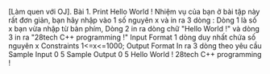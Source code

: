 [Làm quen với OJ]. Bài 1. Print Hello World !
Nhiệm vụ của bạn ở bài tập này rất đơn giản, bạn hãy nhập vào 1 số nguyên x và
in ra 3 dòng : Dòng 1 là số x bạn vừa nhập từ bàn phím, Dòng 2 in ra dòng chữ
"Hello World !" và dòng 3 in ra "28tech C++ programming !"
Input Format
1 dòng duy nhất chứa số nguyên x
Constraints
1<=x<=1000;
Output Format
In ra 3 dòng theo yêu cầu
Sample Input 0
5
Sample Output 0
5
Hello World !
28tech C++ programming !
